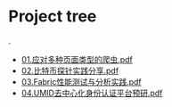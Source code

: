# Project tree

.
 * <a href="./01.应对多种页面类型的爬虫.pdf">01.应对多种页面类型的爬虫.pdf</a>
 * <a href="./02.比特币探针实践分享.pdf">02.比特币探针实践分享.pdf</a>
 * <a href="./03.Fabric性能测试与分析实践.pdf">03.Fabric性能测试与分析实践.pdf</a>
 * <a href="./04.UMID去中心化身份认证平台预研.pdf">04.UMID去中心化身份认证平台预研.pdf</a>
